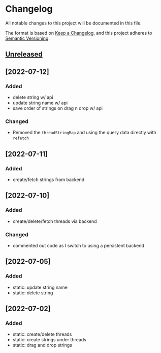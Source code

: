 # Changelog
All notable changes to this project will be documented in this file.

The format is based on [Keep a Changelog](https://keepachangelog.com/en/1.0.0/),
and this project adheres to [Semantic Versioning](https://semver.org/spec/v2.0.0.html).

## [Unreleased]
## [2022-07-12]
### Added
- delete string w/ api
- update string name w/ api
- save order of strings on drag n drop w/ api

### Changed
- Removed the `threadStringMap` and using the query data directly with `refetch`

## [2022-07-11]
### Added
- create/fetch strings from backend

## [2022-07-10]
### Added
- create/delete/fetch threads via backend

### Changed
- commented out code as I switch to using a persistent backend

## [2022-07-05]
### Added
- static: update string name
- static: delete string

## [2022-07-02]
### Added
- static: create/delete threads
- static: create strings under threads
- static: drag and drop strings


[Unreleased]: https://github.com/olivierlacan/keep-a-changelog/compare/v1.0.0...HEAD
[0.0.1]: https://github.com/olivierlacan/keep-a-changelog/releases/tag/v0.0.1